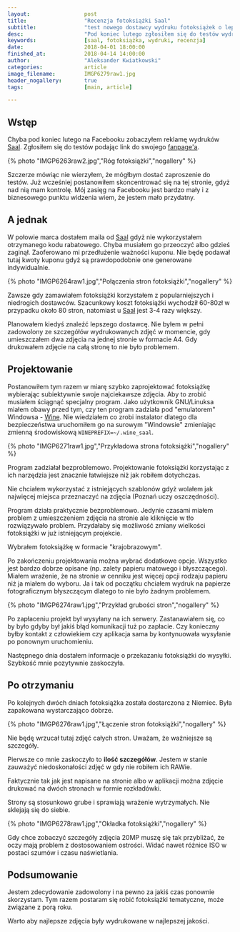 ```yaml
---
layout:                 post
title:                  "Recenzja fotoksiążki Saal"
subtitle:               "test nowego dostawcy wydruku fotoksiążek o lepszej jakości"
desc:                   "Pod koniec lutego zgłosiłem się do testów wydruku fotoksiążki Saal. Tutaj przedstawię moją opinię z całego procesu (projektowania) oraz z samej książki."
keywords:               [saal, fotoksiążka, wydruki, recenzja]
date:                   2018-04-01 18:00:00
finished_at:            2018-04-14 14:00:00
author:                 "Aleksander Kwiatkowski"
categories:             article
image_filename:         IMGP6279raw1.jpg
header_nogallery:       true
tags:                   [main, article]

---
```


[saal]: http://www.saal-digital.pl/
[fanpage]: https://www.facebook.com/AKwiatkowskiPhotosVideosTrips/
[wine]: https://www.winehq.org/

## Wstęp

Chyba pod koniec lutego na Facebooku zobaczyłem reklamę wydruków [Saal][saal].
Zgłosiłem się do testów podając link do swojego [fanpage'a][fanpage].

{% photo "IMGP6263raw2.jpg","Róg fotoksiążki","nogallery" %}

Szczerze mówiąc nie
wierzyłem, że mógłbym dostać zaproszenie do testów. Już wcześniej postanowiłem
skoncentrować się na tej stronie, gdyż nad nią mam kontrolę.
Mój zasięg na Facebooku jest bardzo mały i z biznesowego punktu widzenia wiem,
że jestem mało przydatny.

## A jednak

W połowie marca dostałem maila od [Saal][saal] gdyż nie wykorzystałem
otrzymanego kodu rabatowego. Chyba musiałem go przeoczyć
albo gdzieś zaginął. Zaoferowano mi
przedłużenie ważności kuponu. Nie będę podawał tutaj kwoty kuponu gdyż
są prawdopodobnie one generowane indywidualnie.

{% photo "IMGP6264raw1.jpg","Połączenia stron fotoksiążki","nogallery" %}

Zawsze gdy zamawiałem fotoksiążki korzystałem z popularniejszych
i niedrogich dostawców.
Szacunkowy koszt fotoksiążki wychodził 60-80zł w przypadku około 80 stron,
natomiast u [Saal][saal] jest 3-4 razy większy.

Planowałem kiedyś znaleźć lepszego dostawcę. Nie byłem w pełni zadowolony ze
szczegółów wydrukowanych zdjęć w momencie, gdy umieszczałem dwa zdjęcia na
jednej stronie w formacie A4. Gdy drukowałem zdjęcie na całą stronę to nie było problemem.

## Projektowanie

Postanowiłem tym razem w miarę szybko zaprojektować fotoksiążkę wybierając subiektywnie
swoje najciekawsze zdjęcia.
Aby to zrobić musiałem ściągnąć specjalny program.
Jako użytkownik GNU/Linuksa miałem obawy przed tym, czy ten program zadziała pod
"emulatorem" Windowsa - [Wine][wine]. Nie wiedziałem co zrobi instalator dlatego dla
bezpieczeństwa uruchomiłem go na surowym "Windowsie" zmieniając zmienną środowiskową
`WINEPREFIX=~/.wine_saal`.

{% photo "IMGP6271raw1.jpg","Przykładowa strona fotoksiążki","nogallery" %}

Program zadziałał bezproblemowo. Projektowanie fotoksiążki
korzystając z ich narzędzia jest
znacznie łatwiejsze niż jak robiłem dotychczas.

Nie chciałem
wykorzystać z istniejących szablonów gdyż wolałem jak najwięcej miejsca przeznaczyć na zdjęcia
(Poznań uczy oszczędności).

Program działa praktycznie bezproblemowo.
Jedynie czasami miałem problem z umieszczeniem zdjęcia
na stronie ale kliknięcie w tło rozwiązywało problem. Przydałaby się możliwość zmiany
wielkości fotoksiążki w już istniejącym projekcie.

Wybrałem fotoksiążkę w formacie "krajobrazowym".

Po zakończeniu projektowania można wybrać dodatkowe opcje. Wszystko jest bardzo dobrze
opisane (np. zalety papieru matowego i błyszczącego).
Miałem wrażenie, że na stronie w cenniku jest
więcej opcji rodzaju papieru niż ja miałem do wyboru.
Ja i tak od początku chciałem wydruk na papierze fotograficznym
błyszczącym dlatego to nie było żadnym problemem.

{% photo "IMGP6274raw1.jpg","Przykład grubości stron","nogallery" %}

Po zapłaceniu projekt był wysyłany na ich serwery. Zastanawiałem się, co by było gdyby
był jakiś błąd komunikacji tuż po zapłacie. Czy konieczny byłby kontakt z człowiekiem
czy aplikacja sama by kontynuowała wysyłanie po ponownym uruchomieniu.

Następnego dnia dostałem informacje o przekazaniu fotoksiążki do wysyłki.
Szybkość mnie pozytywnie zaskoczyła.

## Po otrzymaniu

Po kolejnych dwóch dniach fotoksiążka została dostarczona z Niemiec. Była zapakowana
wystarczająco dobrze.

{% photo "IMGP6276raw1.jpg","Łączenie stron fotoksiążki","nogallery" %}

Nie będę wrzucał tutaj zdjęć całych stron. Uważam, że ważniejsze są szczegóły.

Pierwsze co mnie zaskoczyło to **ilość szczegółów**. Jestem w stanie zauważyć
niedoskonałości zdjęć w gdy nie robiłem ich RAWie.

Faktycznie tak jak jest napisane na stronie albo w aplikacji można zdjęcie drukować
na dwóch stronach w formie rozkładówki.

Strony są stosunkowo grube i sprawiają wrażenie wytrzymałych.
Nie sklejają się do siebie.

{% photo "IMGP6278raw1.jpg","Okładka fotoksiążki","nogallery" %}

Gdy chce zobaczyć szczegóły zdjęcia 20MP muszę się tak przybliżać,
że oczy mają problem z dostosowaniem ostrości. Widać nawet różnice ISO w postaci
szumów i czasu naświetlania.

## Podsumowanie

Jestem zdecydowanie zadowolony i na pewno za jakiś czas ponownie skorzystam.
Tym razem postaram się robić fotoksiążki tematyczne, może związane z porą roku.

Warto aby najlepsze zdjęcia były wydrukowane w najlepszej jakości.
